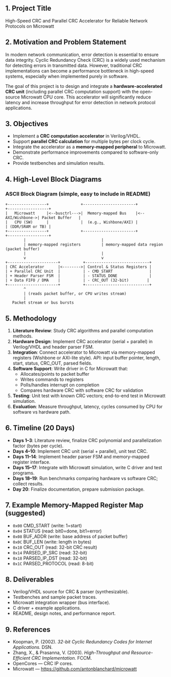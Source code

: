 ## 1. **Project Title**
High-Speed CRC and Parallel CRC Accelerator for Reliable Network Protocols on Microwatt
## 2. Motivation and Problem Statement
In modern network communication, error detection is essential to ensure data integrity. Cyclic Redundancy Check (CRC) is a widely used mechanism for detecting errors in transmitted data. However, traditional CRC implementations can become a performance bottleneck in high-speed systems, especially when implemented purely in software.

The goal of this project is to design and integrate a **hardware-accelerated CRC unit** (including parallel CRC computation support) with the open-source Microwatt CPU core. This accelerator will significantly reduce latency and increase throughput for error detection in network protocol applications.

## 3. Objectives
- Implement a **CRC computation accelerator** in Verilog/VHDL.  
- Support **parallel CRC calculation** for multiple bytes per clock cycle.  
- Integrate the accelerator as a **memory-mapped peripheral** to Microwatt.  
- Demonstrate performance improvements compared to software-only CRC.  
- Provide testbenches and simulation results.  

## 4. High-Level Block Diagrams

### ASCII Block Diagram (simple, easy to include in README)
```
+-----------------+              +-----------------------+             +------------------+
|   Microwatt     |<--busctrl--->|  Memory-mapped Bus    |<--AXI/Wishbone->| Packet Buffer   |
|   CPU (SW)      |              |  (e.g., Wishbone/AXI) |             | (DDR/SRAM or TB) |
+-----------------+              +-----------------------+             +------------------+
        |                                 |
        | memory-mapped registers         | memory-mapped data region (packet buffer)
        |                                 |
        v                                 v
+----------------------+          +----------------------------+
| CRC Accelerator      |<-------->| Control & Status Registers |
| + Parallel CRC Unit  |          | - CMD_START                |
| + Header Parser FSM  |          | - STATUS_DONE              |
| + Data FIFO / DMA    |          | - CRC_OUT (32-bit)        |
+----------------------+          +----------------------------+
        ^
        | (reads packet buffer, or CPU writes stream)
        |
   Packet stream or bus bursts
```



## 5. Methodology
1. **Literature Review**: Study CRC algorithms and parallel computation methods.  
2. **Hardware Design**: Implement CRC accelerator (serial + parallel) in Verilog/VHDL and header parser FSM.  
3. **Integration**: Connect accelerator to Microwatt via memory-mapped registers (Wishbone or AXI-lite style). API: input buffer pointer, length, start, status, CRC_OUT, parsed fields.  
4. **Software Support**: Write driver in C for Microwatt that:
   - Allocates/points to packet buffer
   - Writes commands to registers
   - Polls/handles interrupt on completion
   - Compares hardware CRC with software CRC for validation
5. **Testing**: Unit test with known CRC vectors; end-to-end test in Microwatt simulation.  
6. **Evaluation**: Measure throughput, latency, cycles consumed by CPU for software vs hardware path.

## 6. Timeline (20 Days)
- **Days 1–3**: Literature review, finalize CRC polynomial and parallelization factor (bytes per cycle).  
- **Days 4–10**: Implement CRC unit (serial + parallel), unit test CRC.  
- **Days 11–14**: Implement header parser FSM and memory-mapped register interface.  
- **Days 15–17**: Integrate with Microwatt simulation, write C driver and test programs.  
- **Days 18–19**: Run benchmarks comparing hardware vs software CRC; collect results.  
- **Day 20**: Finalize documentation, prepare submission package.

## 7. Example Memory-Mapped Register Map (suggested)
- `0x00` CMD_START (write: 1=start)  
- `0x04` STATUS (read: bit0=done, bit1=error)  
- `0x08` BUF_ADDR (write: base address of packet buffer)  
- `0x0C` BUF_LEN  (write: length in bytes)  
- `0x10` CRC_OUT  (read: 32-bit CRC result)  
- `0x14` PARSED_IP_SRC (read: 32-bit)  
- `0x18` PARSED_IP_DST (read: 32-bit)  
- `0x1C` PARSED_PROTOCOL (read: 8-bit)

## 8. Deliverables
- Verilog/VHDL source for CRC & parser (synthesizable).  
- Testbenches and sample packet traces.  
- Microwatt integration wrapper (bus interface).  
- C driver + example applications.  
- README, design notes, and performance report.  

## 9. References
- Koopman, P. (2002). *32-bit Cyclic Redundancy Codes for Internet Applications.* DSN.  
- Zhang, X., & Prasanna, V. (2003). *High-Throughput and Resource-Efficient CRC Implementation.* FCCM.  
- OpenCores — CRC IP cores.  
- Microwatt — https://github.com/antonblanchard/microwatt

